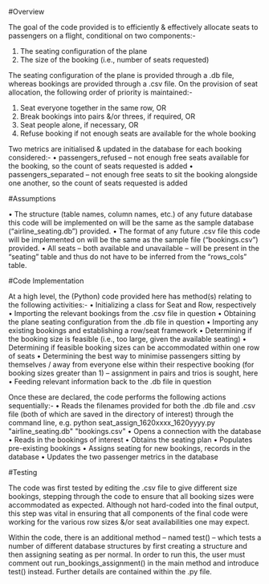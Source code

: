 #Overview

The goal of the code provided is to efficiently & effectively allocate seats to passengers on a flight, conditional on two components:-

  1)	The seating configuration of the plane
  2)	The size of the booking (i.e., number of seats requested)
  
The seating configuration of the plane is provided through a .db file, whereas bookings are provided through a .csv file. 
On the provision of seat allocation, the following order of priority is maintained:-
  1)	Seat everyone together in the same row, OR
  2)	Break bookings into pairs &/or threes, if required, OR
  3)	Seat people alone, if necessary, OR
  4)	Refuse booking if not enough seats are available for the whole booking
  
Two metrics are initialised & updated in the database for each booking considered:-
  •	passengers_refused – not enough free seats available for the booking, so the count of seats requested is added
  •	passengers_separated – not enough free seats to sit the booking alongside one another, so the count of seats requested is
    added
    
#Assumptions

  •	The structure (table names, column names, etc.) of any future database this code will be implemented on will be the same as     the sample database (“airline_seating.db”) provided.
  •	The format of any future .csv file this code will be implemented on will be the same as the sample file (“bookings.csv”)          provided.
  •	All seats – both available and unavailable – will be present in the “seating” table and thus do not have to be inferred from      the “rows_cols” table.

#Code Implementation

At a high level, the (Python) code provided here has method(s) relating to the following activities:-
  •	Initializing a class for Seat and Row, respectively
  •	Importing the relevant bookings from the .csv file in question
  •	Obtaining the plane seating configuration from the .db file in question
  •	Importing any existing bookings and establishing a row/seat framework
  •	Determining if the booking size is feasible (i.e., too large, given the available seating)
  •	Determining if feasible booking sizes can be accommodated within one row of seats
  •	Determining the best way to minimise passengers sitting by themselves / away from everyone else within their respective         booking (for booking sizes greater than 1) – assignment in pairs and trios is sought, here
  •	Feeding relevant information back to the .db file in question
  
Once these are declared, the code performs the following actions sequentially:-
  •	Reads the filenames provided for both the .db file and .csv file (both of which are saved in the directory of interest)         through the command line, e.g. python seat_assign_1620xxxx_1620yyyy.py "airline_seating.db" "bookings.csv"
  •	Opens a connection with the database
  •	Reads in the bookings of interest
  •	Obtains the seating plan 
  •	Populates pre-existing bookings
  •	Assigns seating for new bookings, records in the database
  •	Updates the two passenger metrics in the database

#Testing

The code was first tested by editing the .csv file to give different size bookings, stepping through the code to ensure that all booking sizes were accommodated as expected. Although not hard-coded into the final output, this step was vital in ensuring that all components of the final code were working for the various row sizes &/or seat availabilities one may expect.

Within the code, there is an additional method – named test() – which tests a number of different database structures by first creating a structure and then assigning seating as per normal. In order to run this, the user must comment out run_bookings_assignment() in the main method and introduce test() instead. Further details are contained within the .py file.

